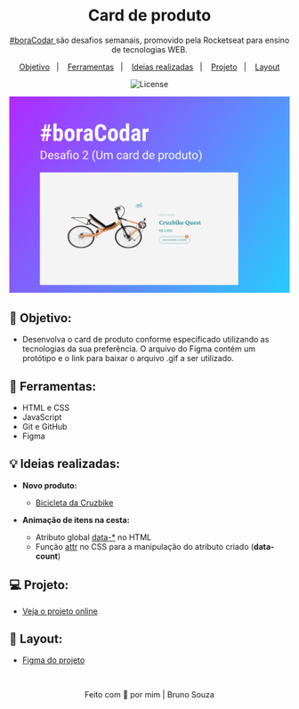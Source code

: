 <h1 align="center">
    Card de produto 
</h1>

<p align="center">
    <a href="https://www.rocketseat.com.br/boracodar?utm_content=descricao-boracodar_desafio01&utm_term=boracodar&utm_medium=organic&utm_source=youtube&utm_campaign=lead">#boraCodar </a> são desafios semanais, promovido pela Rocketseat para ensino de tecnologias WEB.
</p>

<p align="center">
  <a href="#objetivo">Objetivo</a>&nbsp;&nbsp;&nbsp;|&nbsp;&nbsp;&nbsp;
  <a href="#tecnologias">Ferramentas</a>&nbsp;&nbsp;&nbsp;|&nbsp;&nbsp;&nbsp;
  <a href="#ideias">Ideias realizadas</a>&nbsp;&nbsp;&nbsp;|&nbsp;&nbsp;&nbsp;
  <a href="#projeto">Projeto</a>&nbsp;&nbsp;&nbsp;|&nbsp;&nbsp;&nbsp;
  <a href="#layout">Layout</a>
</p>

<p align="center">
  <img alt="License" src="https://img.shields.io/static/v1?label=license&message=MIT&color=49AA26&labelColor=000000">
</p>

<p align="center">
  <img alt="Product Card Preview" src=".github/productCard.png">
</p>

<h2 id="objetivo">🚀 <b>Objetivo:</b></h2>

- Desenvolva o card de produto conforme especificado utilizando as tecnologias da sua preferência. O arquivo do Figma contém um protótipo e o link para baixar o arquivo .gif a ser utilizado. 

<h2 id="tecnologias">🔧 <b>Ferramentas:</b></h2>

- HTML e CSS
- JavaScript
- Git e GitHub
- Figma

<h2 id="ideias">💡 <b>Ideias realizadas:</b></h2>

- **Novo produto:** 
    - [Bicicleta da Cruzbike](https://www.bikeexchange.co.nz/news/13-cruzbike-recumbent-review)

- **Animação de itens na cesta:**
    - Atributo global [data-*](https://developer.mozilla.org/pt-BR/docs/Web/HTML/Global_attributes/data-*) no HTML
    - Função [attr](https://developer.mozilla.org/pt-BR/docs/Web/CSS/attr) no CSS para a manipulação do atributo criado (**data-count**)

<h2 id="projeto">💻 <b>Projeto:</b></h2>

- [Veja o projeto online](https://cruzbikequest.netlify.app/)

<h2 id="layout">🎨 <b>Layout:</b></h2>

- [Figma do projeto](https://www.figma.com/community/file/1195050984449538256)

<br>

<p align="center">
  Feito com 💜 por mim | Bruno Souza
</p>
